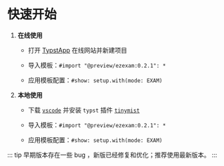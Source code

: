 # 快速开始
 1. **在线使用**

     + 打开 [TypstApp](https://typst.app/universe/package/ezexam) 在线网站并新建项目

     + 导入模板：`#import "@preview/ezexam:0.2.1": *`

     + 应用模板配置：`#show: setup.with(mode: EXAM)`

 2. **本地使用**

     + 下载 [`vscode`](https://code.visualstudio.com/download) 并安装 `typst` 插件 [`tinymist`](https://marketplace.visualstudio.com/items?itemName=myriad-dreamin.tinymist)

     + 导入模板：`#import "@preview/ezexam:0.2.1": *`

     + 应用模板配置：`#show: setup.with(mode: EXAM)`

::: tip
早期版本存在一些 bug ，新版已经修复和优化；推荐使用最新版本。
:::
